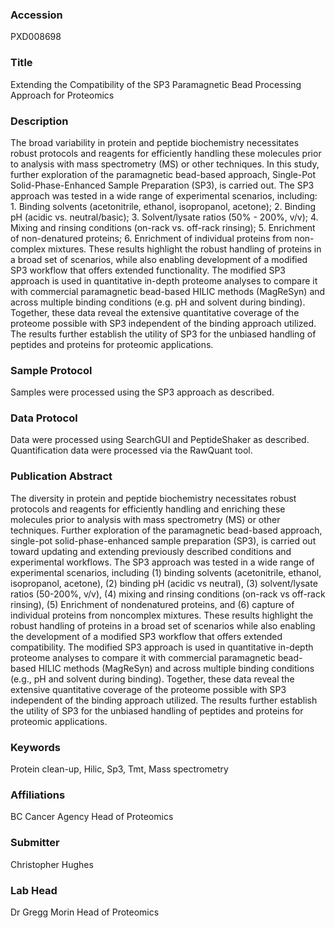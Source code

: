 ### Accession
PXD008698

### Title
Extending the Compatibility of the SP3 Paramagnetic Bead Processing Approach for Proteomics

### Description
The broad variability in protein and peptide biochemistry necessitates robust protocols and reagents for efficiently handling these molecules prior to analysis with mass spectrometry (MS) or other techniques. In this study, further exploration of the paramagnetic bead-based approach, Single-Pot Solid-Phase-Enhanced Sample Preparation (SP3), is carried out. The SP3 approach was tested in a wide range of experimental scenarios, including: 1. Binding solvents (acetonitrile, ethanol, isopropanol, acetone); 2. Binding pH (acidic vs. neutral/basic); 3. Solvent/lysate ratios (50% - 200%, v/v); 4. Mixing and rinsing conditions (on-rack vs. off-rack rinsing); 5. Enrichment of non-denatured proteins; 6. Enrichment of individual proteins from non-complex mixtures. These results highlight the robust handling of proteins in a broad set of scenarios, while also enabling development of a modified SP3 workflow that offers extended functionality. The modified SP3 approach is used in quantitative in-depth proteome analyses to compare it with commercial paramagnetic bead-based HILIC methods (MagReSyn) and across multiple binding conditions (e.g. pH and solvent during binding). Together, these data reveal the extensive quantitative coverage of the proteome possible with SP3 independent of the binding approach utilized. The results further establish the utility of SP3 for the unbiased handling of peptides and proteins for proteomic applications.

### Sample Protocol
Samples were processed using the SP3 approach as described.

### Data Protocol
Data were processed using SearchGUI and PeptideShaker as described. Quantification data were processed via the RawQuant tool.

### Publication Abstract
The diversity in protein and peptide biochemistry necessitates robust protocols and reagents for efficiently handling and enriching these molecules prior to analysis with mass spectrometry (MS) or other techniques. Further exploration of the paramagnetic bead-based approach, single-pot solid-phase-enhanced sample preparation (SP3), is carried out toward updating and extending previously described conditions and experimental workflows. The SP3 approach was tested in a wide range of experimental scenarios, including (1) binding solvents (acetonitrile, ethanol, isopropanol, acetone), (2) binding pH (acidic vs neutral), (3) solvent/lysate ratios (50-200%, v/v), (4) mixing and rinsing conditions (on-rack vs off-rack rinsing), (5) Enrichment of nondenatured proteins, and (6) capture of individual proteins from noncomplex mixtures. These results highlight the robust handling of proteins in a broad set of scenarios while also enabling the development of a modified SP3 workflow that offers extended compatibility. The modified SP3 approach is used in quantitative in-depth proteome analyses to compare it with commercial paramagnetic bead-based HILIC methods (MagReSyn) and across multiple binding conditions (e.g., pH and solvent during binding). Together, these data reveal the extensive quantitative coverage of the proteome possible with SP3 independent of the binding approach utilized. The results further establish the utility of SP3 for the unbiased handling of peptides and proteins for proteomic applications.

### Keywords
Protein clean-up, Hilic, Sp3, Tmt, Mass spectrometry

### Affiliations
BC Cancer Agency
Head of Proteomics

### Submitter
Christopher Hughes

### Lab Head
Dr Gregg Morin
Head of Proteomics


